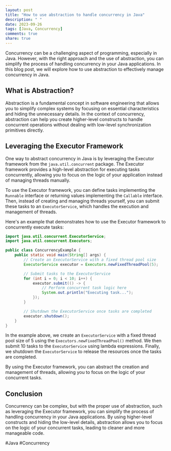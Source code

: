 ```yaml
---
layout: post
title: "How to use abstraction to handle concurrency in Java"
description: " "
date: 2023-09-26
tags: [Java, Concurrency]
comments: true
share: true
---
```


Concurrency can be a challenging aspect of programming, especially in Java. However, with the right approach and the use of abstraction, you can simplify the process of handling concurrency in your Java applications. In this blog post, we will explore how to use abstraction to effectively manage concurrency in Java.

## What is Abstraction?

Abstraction is a fundamental concept in software engineering that allows you to simplify complex systems by focusing on essential characteristics and hiding the unnecessary details. In the context of concurrency, abstraction can help you create higher-level constructs to handle concurrent operations without dealing with low-level synchronization primitives directly.

## Leveraging the Executor Framework

One way to abstract concurrency in Java is by leveraging the Executor framework from the `java.util.concurrent` package. The Executor framework provides a high-level abstraction for executing tasks concurrently, allowing you to focus on the logic of your application instead of managing threads manually.

To use the Executor framework, you can define tasks implementing the `Runnable` interface or returning values implementing the `Callable` interface. Then, instead of creating and managing threads yourself, you can submit these tasks to an `ExecutorService`, which handles the execution and management of threads.

Here's an example that demonstrates how to use the Executor framework to concurrently execute tasks:

```java
import java.util.concurrent.ExecutorService;
import java.util.concurrent.Executors;

public class ConcurrencyExample {
    public static void main(String[] args) {
        // Create an ExecutorService with a fixed thread pool size
        ExecutorService executor = Executors.newFixedThreadPool(5);

        // Submit tasks to the ExecutorService
        for (int i = 0; i < 10; i++) {
            executor.submit(() -> {
                // Perform concurrent task logic here
                System.out.println("Executing task...");
            });
        }

        // Shutdown the ExecutorService once tasks are completed
        executor.shutdown();
    }
}
```

In the example above, we create an `ExecutorService` with a fixed thread pool size of 5 using the `Executors.newFixedThreadPool()` method. We then submit 10 tasks to the `ExecutorService` using lambda expressions. Finally, we shutdown the `ExecutorService` to release the resources once the tasks are completed.

By using the Executor framework, you can abstract the creation and management of threads, allowing you to focus on the logic of your concurrent tasks.

## Conclusion

Concurrency can be complex, but with the proper use of abstraction, such as leveraging the Executor framework, you can simplify the process of handling concurrency in your Java applications. By using higher-level constructs and hiding the low-level details, abstraction allows you to focus on the logic of your concurrent tasks, leading to cleaner and more manageable code.

#Java #Concurrency